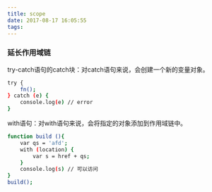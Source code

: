 ```yaml
---
title: scope
date: 2017-08-17 16:05:55
tags:
---
```


### 延长作用域链

try-catch语句的catch块：对catch语句来说，会创建一个新的变量对象。

``` bash
try {
    fn();
} catch (e) {
    console.log(e) // error
}
```

with语句：对with语句来说，会将指定的对象添加到作用域链中。

``` bash
function build (){
    var qs = 'afd';
    with (location) {
        var s = href + qs;
    }
    console.log(s) // 可以访问
}
build();
```